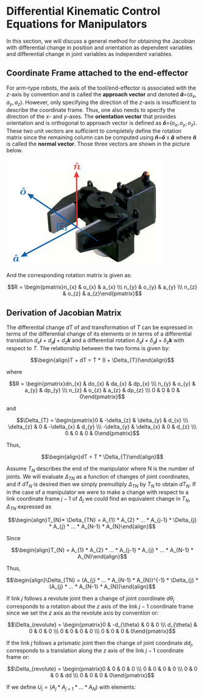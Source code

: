 # Differential Kinematic Control Equations for Manipulators

In this section, we will discuss a general method for obtaining the Jacobian with differential change in position and orientation as dependent variables and differential change in joint variables as independent variables.

## Coordinate Frame attached to the end-effector

For arm-type robots, the axis of the tool/end-effector is associated with the $z$-axis by convention and is called the **approach vector** and denoted **$\hat{a}$**=($a_{x}, a_{y}, a_{z}$). However, only specifying the direction of the $z$-axis is insufficient to describe the coordinate frame. Thus, one also needs to specify the direction of the $x$- and $y$-axes. The **orientation vector** that provides orientation and is orthogonal to approach vector is defined as **$\hat{o}$**=($o_{x}, o_{y}, o_{z}$). These two unit vectors are sufficient to completely define the rotation matrix since the remaining column can be computed using **$\hat{n}$**=**$\hat{o}$** x **$\hat{a}$** where **$\hat{n}$** is called the **normal vector**. Those three vectors are shown in the picture below.

![alt_tag](https://github.com/colin-zgf/Robotics-Modeling-and-Control/blob/master/image/end_effector.png)

And the corresponding rotation matrix is given as:

$$R = \begin{pmatrix}n_{x} & o_{x} & a_{x} \\\ n_{y} & o_{y} & a_{y} \\\ n_{z} & o_{z} & a_{z}\end{pmatrix}$$

## Derivation of Jacobian Matrix

The differential change $dT$ of and transformation of $T$ can be expressed in terms of the differential change of its elements or in terms of a differential translation $d_{x}$**$i$** + $d_{y}$**$j$** + $d_{z}$**$k$** and a differential rotation $\delta_{x}$**$i$** + $\delta_{y}$**$j$** + $\delta_{z}$**$k$** with respect to $T$. The relationship between the two forms is given by:

$$\begin{align}T + dT = T * (I + \Delta_{T})\end{align}$$

where

$$R = \begin{pmatrix}dn_{x} & do_{x} & da_{x} & dp_{x} \\\ n_{y} & o_{y} & a_{y} & dp_{y} \\\ n_{z} & o_{z} & a_{z} & dp_{z} \\\  0 & 0 & 0 & 0\end{pmatrix}$$

and

$$\Delta_{T} = \begin{pmatrix}0 & -\delta_{z} & \delta_{y} & d_{x} \\\ \delta_{z} & 0 & -\delta_{x} & d_{y} \\\ -\delta_{y} & \delta_{x} & 0 & d_{z} \\\  0 & 0 & 0 & 0\end{pmatrix}$$

Thus,

$$\begin{align}dT = T * \Delta_{T}\end{align}$$

Assume $T_{N}$ describes the end of the manipulator where N is the number of joints. We will evaluate $\Delta_{TN}$ as a function of changes of joint coordinates, and if $dT_{N}$ is desired then we simply premultiply $\Delta_{TN}$ by $T_{N}$ to obtain $dT_{N}$. If in the case of a manipulator we were to make a change with respect to a link coordinate frame $j - 1$ of $\Delta_{j}$ we could find an equivalent change in $T_{N}$, $\Delta_{TN}$ expressed as

$$\begin{align}T_{N}* \Delta_{TN} = A_{1} * A_{2} * ... * A_{j-1} * \Delta_{j} * A_{j} * ... * A_{N-1} * A_{N}\end{align}$$

Since 

$$\begin{align}T_{N} = A_{1} * A_{2} * ... * A_{j-1} * A_{j} * ... * A_{N-1} * A_{N}\end{align}$$

Thus,

$$\begin{align}\Delta_{TN} = (A_{j} * ... * A_{N-1} * A_{N})^{-1} * \Delta_{j} * (A_{j} * ... * A_{N-1} * A_{N})\end{align}$$

If link $j$ follows a revolute joint then a change of joint coordinate $d\theta_{j}$ corresponds to a rotation about the $z$ axis of the
link $j-1$ coordinate frame since we set the $z$ axis as the revolute axis by convention or:

$$\Delta_{revolute} = \begin{pmatrix}0 & -d_{\theta} & 0 & 0 \\\ d_{\theta} & 0 & 0 & 0 \\\ 0 & 0 & 0 & 0 \\\  0 & 0 & 0 & 0\end{pmatrix}$$

If the link $j$ follows a prismatic joint then the change of joint coordinate $dd_{j}$, corresponds to a translation along the $z$ axis of the link $j-1$ coordinate frame or:

$$\Delta_{revolute} = \begin{pmatrix}0 & 0 & 0 & 0 \\\ 0 & 0 & 0 & 0 \\\ 0 & 0 & 0 & dd \\\  0 & 0 & 0 & 0\end{pmatrix}$$

If we define $U_{j} = (A_{j} * A_{j+1} * ... * A_{N})$ with elements:

